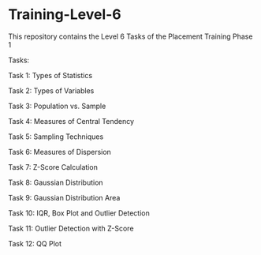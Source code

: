# Training-Level-6

This repository contains the Level 6 Tasks of the Placement Training Phase 1

Tasks:

Task 1: Types of Statistics

Task 2: Types of Variables

Task 3: Population vs. Sample

Task 4: Measures of Central Tendency

Task 5: Sampling Techniques

Task 6: Measures of Dispersion

Task 7: Z-Score Calculation

Task 8: Gaussian Distribution

Task 9: Gaussian Distribution Area

Task 10: IQR, Box Plot and Outlier Detection

Task 11: Outlier Detection with Z-Score

Task 12: QQ Plot
